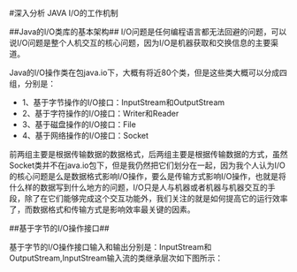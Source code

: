 #深入分析 JAVA I/O的工作机制

##Java的I/O类库的基本架构##
I/O问题是任何编程语言都无法回避的问题，可以说I/O问题是整个人机交互的核心问题，因为I/O是机器获取和交换信息的主要渠道。

Java的I/O操作类在包java.io下，大概有将近80个类，但是这些类大概可以分成四组，分别是：

*    1、基于字节操作的I/O接口：InputStream和OutputStream
*    2、基于字符操作的I/O接口：Writer和Reader
*    3、基于磁盘操作的I/O接口：File
*    4、基于网络操作的I/O接口：Socket

前两组主要是根据传输数据的数据格式，后两组主要是根据传输数据的方式，虽然Socket类并不在java.io包下，但是我仍然把它们划分在一起，因为我个人认为I/O的核心问题是么是数据格式影响I/O操作，要么是传输方式影响I/O操作，也就是将什么样的数据写到什么地方的问题，I/O只是人与机器或者机器与机器交互的手段，除了在它们能够完成这个交互功能外，我们关注的就是如何提高它的运行效率了，而数据格式和传输方式是影响效率最关键的因素。

##基于字节的I/O操作接口##

基于字节的I/O操作接口输入和输出分别是：InputStream和OutputStream,InputStream输入流的类继承层次如下图所示：















